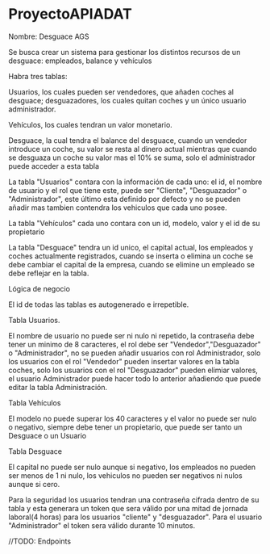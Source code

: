 # ProyectoAPIADAT 
Nombre: Desguace AGS

Se busca crear un sistema para gestionar los distintos recursos de un desguace: empleados, balance y vehículos


Habra tres tablas: 

Usuarios, los cuales pueden ser vendedores, que añaden coches al desguace; desguazadores, los cuales quitan coches y un único usuario administrador.

Vehículos, los cuales tendran un valor monetario.

Desguace, la cual tendra el balance del desguace, cuando un vendedor introduce un coche, su valor se resta al dinero actual mientras que cuando se desguaza un coche su valor mas el 10% se suma, solo el administrador puede acceder a esta tabla


La tabla "Usuarios" contara con la información de cada uno: el id, el nombre de usuario y el rol que tiene este, puede ser "Cliente", "Desguazador" o "Administrador", este último esta definido por defecto y no se pueden añadir mas
tambien contendra los vehiculos que cada uno posee.

La tabla "Vehículos" cada uno contara con un id, modelo, valor y el id de su propietario

La tabla "Desguace" tendra un id unico, el capital actual, los empleados y coches actualmente registrados, cuando se inserta o elimina un coche se debe cambiar el capital de la empresa, cuando se elimine un empleado se debe reflejar en la tabla.


Lógica de negocio

El id de todas las tablas es autogenerado e irrepetible.


Tabla Usuarios.

El nombre de usuario no puede ser ni nulo ni repetido, la contraseña debe tener un minimo de 8 caracteres, el rol debe ser "Vendedor","Desguazador" o "Administrador", 
no se pueden añadir usuarios con rol Administrador, solo los usuarios con el rol "Vendedor" pueden insertar valores en la tabla coches, solo los usuarios con el rol "Desguazador" pueden elimiar valores, el usuario Administrador puede hacer todo lo anterior añadiendo que puede editar la tabla Administración.


Tabla Vehículos

El modelo no puede superar los 40 caracteres y el valor no puede ser nulo o negativo, siempre debe tener un propietario, que puede ser tanto un Desguace o un Usuario


Tabla Desguace

El capital no puede ser nulo aunque si negativo, los empleados no pueden ser menos de 1 ni nulo,
los vehiculos no pueden ser negativos ni nulos aunque si cero.


Para la seguridad los usuarios tendran una contraseña cifrada dentro de su tabla y esta generara un token que sera válido por una mitad de jornada laboral(4 horas) para los usuarios "cliente" y "desguazador".
Para el usuario "Administrador" el token sera válido durante 10 minutos.


//TODO: Endpoints